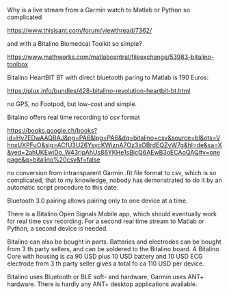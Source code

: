 Why is a live stream from a Garmin watch to Matlab or Python so complicated

https://www.thisisant.com/forum/viewthread/7362/

and with a Bitalino Biomedcal Toolkit so simple?

https://www.mathworks.com/matlabcentral/fileexchange/53983-bitalino-toolbox

Bitalino HeartBIT BT with direct bluetooth paring to Matlab is 190 Euros:

https://plux.info/bundles/428-bitalino-revolution-heartbit-bt.html

no GPS, no Footpod, but low-cost and simple.

Bitalino offers real time recording to csv format

https://books.google.ch/books?id=Hy7EDwAAQBAJ&pg=PA6&lpg=PA6&dq=bitalino+csv&source=bl&ots=VhnxUXPFuO&sig=ACfU3U26YsvcKWiznA7Oz3xOBrdEQZyW7g&hl=de&sa=X&ved=2ahUKEwiDo_W43rjpAhUs86YKHe1sBicQ6AEwB3oECAoQAQ#v=onepage&q=bitalino%20csv&f=false

no conversion from intransparent Garmin .fit file format to csv, which is so complicated, that to my knowledge, nobody has demonstrated to do it by an automatic script procedure to this date.

Bluetooth 3.0 pairing allows pairing only to one device at a time.

There is a Bitalino Open Signals Mobile app,  which should eventually work for real time csv recording. For a second real time stream to Matlab or Python, a second device is needed.

Bitalino can also be bought in parts. Batteries and electrodes can be bought from 3 th party sellers, and can be soldered to the Bitalino board. A Bitalino Core with housing is ca 90 USD plus 10 USD battery and 10 USD ECG electrode from 3 th party seller gives a total fo ca 110 USD per device.

Bitalino uses Bluetooth or BLE soft- and hardware, Garmin uses ANT+ hardware. There is hardly any ANT+ desktop applications available.
